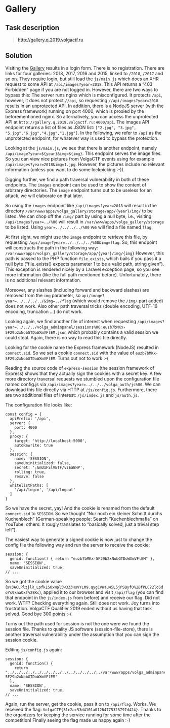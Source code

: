 Gallery
=======

Task description
----------------

> http://gallery.q.2019.volgactf.ru

Solution
--------

Visiting the [Gallery](http://gallery.q.2019.volgactf.ru/) results in a login
form. There is no registration. There are links for four galleries: 2018, 2017,
2016 and 2015, linked to `/2018`, `/2017` and so on. They require login, but
still load the `js/main.js` which does an XHR request to some API at
`/api/images?year=2018`. This API returns a “403 Forbidden” page if you are
not logged in. However, there are two ways to bypass this: The server runs
nginx which is misconfigured. It protects `/api`, however, it does not protect
`//api`, so requesting `//api/images?year=2018` results in an unprotected API.
In addition, there is a NodeJS server (with the Express framework) running on
port 4000, which is proxied by the beforementioned nginx. So alternatively,
you can access the unprotected API at `http://gallery.q.2019.volgactf.ru:4000/api`.
The images API endpoint returns a list of files as JSON list: `["2.jpg",
"3.jpg", "5.jpg","6.jpg","4.jpg","1.jpg"]`. In the following, we refer to
`/api` as the unprotected endpoint, for whatever way is used to bypass the
protection.

Looking at the `js/main.js`, we see that there is another endpoint, namely
`/api/image?year=${year}&img=${img}`. This endpoint serves the image files.
So you can view nice pictures from VolgaCTF events using for example
`/api/images?year=2018&img=1.jpg`. However, the pictures include no relevant
information (unless you want to do some lockpicking :-)).

Digging further, we find a path traversal vulnerability in both of these
endpoints. The `images` endpoint can be used to show the content of arbitrary
directories. The `image` endpoint turns out to be useless for an attack, we
will elaborate on that later.

So using the `images` endpoint like `/api/images?year=2018` will result in
the directory `/var/www/apps/volga_gallery/storage/app/{year}/img/` to be
listed. We can chop off the `/img/` part by using a null byte, i.e., visiting
`/api/images?year=../%00` will result in `/var/www/apps/volga_gallery/storage`
to be listed. Using `year=../../../../%00` we will find a file named `flag`.

At first sight, we might use the `image` endpoint to retrieve this file, by
requesting `/api/image?year=../../../../%00&img=flag`. So, this endpoint will
constructs the path in the following way:
`/var/www/apps/volga\_gallery/storage/app/{year}/img/{img}`
However, this path is passed to the PHP function `file_exists`, which bails
if you pass it a null byte (“file_exists() expects parameter 1 to be a valid
path, string given”). This exception is rendered nicely by a Laravel exception
page, so you see more information (like the full path mentioned before).
Unfortunately, there is no additional relevant information.

Moreover, any slashes (including forward and backward slashes) are removed
from the `img` parameter, so `api/image?year=../../../../&img=../flag` (which
would remove the `/img/` part added) does not work. Also other path traversal
tricks (double encoding, UTF-16 encoding, truncation ...) do not work.

Looking again, we find another file of interest when requesting
`/api/images?year=../../../volga_adminpanel/sessions%00`:
`euzb7bMKx-5F29b2xNobGTDoWXmVFlEM.json` which probably contains a valid
session we could steal. Again, there is no way to read this file directly.

Looking for the cookie name the Express framework (NodeJS) resulted in
`connect.sid`. So we set a cookie `connect.sid` with the value of
`euzb7bMKx-5F29b2xNobGTDoWXmVFlEM`. Turns out not to work :-(

Reading the source code of `express-session` (the session framework of
Express) shows that they actually sign the cookies with a secret key. A few
more directory traversal requests we stumbled upon the configuration file
named config.js via `/api/images?year=../../../volga_auth/js%00`. We can
download this file directly via HTTP at `/js/config.js`. Furthermore, there
are two additional files of interest: `/js/index.js` and `js/auth.js`.

The configuration file looks like:

    const config = {
      apiPrefix: '/api',
      server: {
        port: 4000
      },
      proxy: {
        target: 'http://localhost:5000',
        autoRewrite: true
      },
      session: {
        name: 'SESSION',
        saveUninitialized: false,
        secret: ';GmU1FSlVETF/vzEaBHP',
        rolling: true,
        resave: false
      },
      whitelistPaths: [
        '/api/login', '/api/logout'
      ]
    }

So we have the secret, yay! And the cookie is renamed from the default
`connect.sid` to `SESSION`. So we thought “Nur noch ein kleiner Schnitt durchs
Kuchenblech” (German-speaking people: Search “Kuchenblechmafia” on YouTube,
others: It rougly translates to “basically solved, just a trivial step left”).

The easiest way to generate a signed cookie is now just to change the config
file the following way and run the server to receive the cookie:

    session: {
      genid: function() { return "euzb7bMKx-5F29b2xNobGTDoWXmVFlEM" },
      name: 'SESSION',
      saveUninitialized: true,
    // ...

So we got the cookie value (`s%3ACLPlzjlR_Lpfk1S0xWpl5w333HuVYLM9.qygCVWau45L5jPSQyfO%2BfPLC22loSdoYs9knaOxf%2BKc`),
applied it to our browser and visit `/api/flag` (you can find that endpoint in
the `js/index.js` from before) and receive our flag. Did not work. WTF?
Checking everything again. Still does not work. Joy turns into frustration.
VolgaCTF Qualifier 2019 ended without us having that task solved. Good bye 300
points :-(

Turns out the path used for session is not the one were we found the session
file. Thanks to quality JS software (session-file-store), there is another
traversal vulnerability under the assumption that you can sign the session
cookie.

Editing `js/config.js` again:

    session: {
      genid: function() {
        return "../../../../../../../../../../../../../../var/www/apps/volga_adminpanel/sessions/euzb7bMKx-5F29b2xNobGTDoWXmVFlEM"
      },
      name: 'SESSION',
      saveUninitialized: true,
    // ...

Again, run the server, get the cookie, pass it on to `/api/flag`. Works. We
received the flag: `VolgaCTF{31c2ac53d4101a01264775328797d424}`. Thanks to
the organizers for keeping the service running for some time after the
competition! Finally seeing the flag made us happy again :-)

